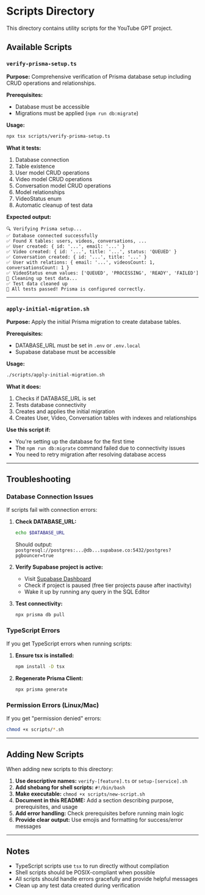 # Scripts Directory

This directory contains utility scripts for the YouTube GPT project.

## Available Scripts

### `verify-prisma-setup.ts`

**Purpose:** Comprehensive verification of Prisma database setup including CRUD operations and relationships.

**Prerequisites:**

- Database must be accessible
- Migrations must be applied (`npm run db:migrate`)

**Usage:**

```bash
npx tsx scripts/verify-prisma-setup.ts
```

**What it tests:**

1. Database connection
2. Table existence
3. User model CRUD operations
4. Video model CRUD operations
5. Conversation model CRUD operations
6. Model relationships
7. VideoStatus enum
8. Automatic cleanup of test data

**Expected output:**

```
🔍 Verifying Prisma setup...
✅ Database connected successfully
✅ Found X tables: users, videos, conversations, ...
✅ User created: { id: '...', email: '...' }
✅ Video created: { id: '...', title: '...', status: 'QUEUED' }
✅ Conversation created: { id: '...', title: '...' }
✅ User with relations: { email: '...', videosCount: 1, conversationsCount: 1 }
✅ VideoStatus enum values: ['QUEUED', 'PROCESSING', 'READY', 'FAILED']
🧹 Cleaning up test data...
✅ Test data cleaned up
🎉 All tests passed! Prisma is configured correctly.
```

---

### `apply-initial-migration.sh`

**Purpose:** Apply the initial Prisma migration to create database tables.

**Prerequisites:**

- DATABASE_URL must be set in `.env` or `.env.local`
- Supabase database must be accessible

**Usage:**

```bash
./scripts/apply-initial-migration.sh
```

**What it does:**

1. Checks if DATABASE_URL is set
2. Tests database connectivity
3. Creates and applies the initial migration
4. Creates User, Video, Conversation tables with indexes and relationships

**Use this script if:**

- You're setting up the database for the first time
- The `npm run db:migrate` command failed due to connectivity issues
- You need to retry migration after resolving database access

---

## Troubleshooting

### Database Connection Issues

If scripts fail with connection errors:

1. **Check DATABASE_URL:**

   ```bash
   echo $DATABASE_URL
   ```

   Should output: `postgresql://postgres:...@db...supabase.co:5432/postgres?pgbouncer=true`

2. **Verify Supabase project is active:**
   - Visit [Supabase Dashboard](https://app.supabase.com)
   - Check if project is paused (free tier projects pause after inactivity)
   - Wake it up by running any query in the SQL Editor

3. **Test connectivity:**
   ```bash
   npx prisma db pull
   ```

### TypeScript Errors

If you get TypeScript errors when running scripts:

1. **Ensure tsx is installed:**

   ```bash
   npm install -D tsx
   ```

2. **Regenerate Prisma Client:**
   ```bash
   npx prisma generate
   ```

### Permission Errors (Linux/Mac)

If you get "permission denied" errors:

```bash
chmod +x scripts/*.sh
```

---

## Adding New Scripts

When adding new scripts to this directory:

1. **Use descriptive names:** `verify-[feature].ts` or `setup-[service].sh`
2. **Add shebang for shell scripts:** `#!/bin/bash`
3. **Make executable:** `chmod +x scripts/new-script.sh`
4. **Document in this README:** Add a section describing purpose, prerequisites, and usage
5. **Add error handling:** Check prerequisites before running main logic
6. **Provide clear output:** Use emojis and formatting for success/error messages

---

## Notes

- TypeScript scripts use `tsx` to run directly without compilation
- Shell scripts should be POSIX-compliant when possible
- All scripts should handle errors gracefully and provide helpful messages
- Clean up any test data created during verification
